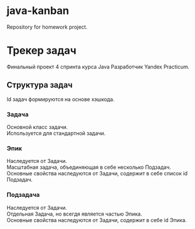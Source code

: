 # java-kanban
Repository for homework project.

# Трекер задач
Финальный проект 4 спринта курса Java Разработчик Yandex Practicum.

## Структура задач
Id задач формируются на основе хэшкода.
### Задача
Основной класс задачи.  
Используется для стандартной задачи.
### Эпик
Наследуется от Задачи.  
Масштабная задача, объединяющая в себе несколько Подзадач.  
Основные свойства наследуются от Задачи, содержит в себе список id Подзадач.
### Подзадача
Наследуется от Задачи.  
Отдельная Задача, но всегдя является частью Эпика.  
Основные свойства наследуются от Задачи, содержит в себе id Эпика.